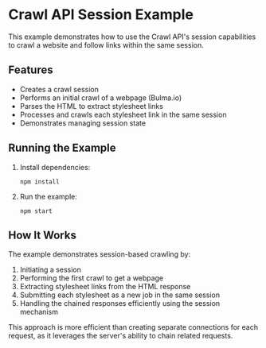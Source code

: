 # Crawl API Session Example

This example demonstrates how to use the Crawl API's session capabilities to crawl a website and follow links within the same session.

## Features

- Creates a crawl session
- Performs an initial crawl of a webpage (Bulma.io)
- Parses the HTML to extract stylesheet links
- Processes and crawls each stylesheet link in the same session
- Demonstrates managing session state

## Running the Example

1. Install dependencies:
   ```
   npm install
   ```

2. Run the example:
   ```
   npm start
   ```

## How It Works

The example demonstrates session-based crawling by:
1. Initiating a session
2. Performing the first crawl to get a webpage
3. Extracting stylesheet links from the HTML response
4. Submitting each stylesheet as a new job in the same session
5. Handling the chained responses efficiently using the session mechanism

This approach is more efficient than creating separate connections for each request, as it leverages the server's ability to chain related requests.